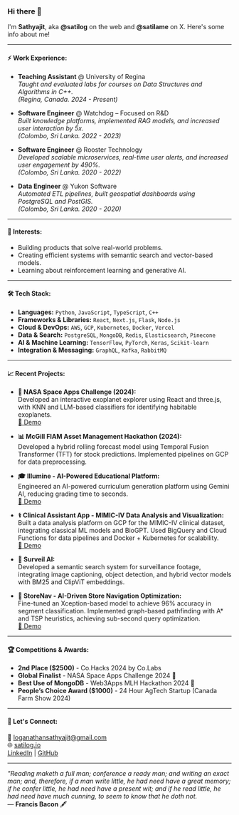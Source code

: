 ### Hi there 👋

I'm **Sathyajit**, aka **@satilog** on the web and **@satilame** on X. Here's some info about me!

---

#### ⚡ Work Experience:

- **Teaching Assistant** @ University of Regina  
  _Taught and evaluated labs for courses on Data Structures and Algorithms in C++._  
  _(Regina, Canada. 2024 - Present)_

- **Software Engineer** @ Watchdog – Focused on R&D  
  _Built knowledge platforms, implemented RAG models, and increased user interaction by 5x._  
  _(Colombo, Sri Lanka. 2022 - 2023)_

- **Software Engineer** @ Rooster Technology  
  _Developed scalable microservices, real-time user alerts, and increased user engagement by 490%._  
  _(Colombo, Sri Lanka. 2020 - 2022)_

- **Data Engineer** @ Yukon Software  
  _Automated ETL pipelines, built geospatial dashboards using PostgreSQL and PostGIS._  
  _(Colombo, Sri Lanka. 2020 - 2020)_

---

#### 🌱 Interests:

- Building products that solve real-world problems.
- Creating efficient systems with semantic search and vector-based models.
- Learning about reinforcement learning and generative AI.

---

#### 🛠️ Tech Stack:

- **Languages:** `Python`, `JavaScript`, `TypeScript`, `C++`
- **Frameworks & Libraries:** `React`, `Next.js`, `Flask`, `Node.js`
- **Cloud & DevOps:** `AWS`, `GCP`, `Kubernetes`, `Docker`, `Vercel`
- **Data & Search:** `PostgreSQL`, `MongoDB`, `Redis`, `Elasticsearch`, `Pinecone`
- **AI & Machine Learning:** `TensorFlow`, `PyTorch`, `Keras`, `Scikit-learn`
- **Integration & Messaging:** `GraphQL`, `Kafka`, `RabbitMQ`

---

#### 📈 Recent Projects:

- **🌌 NASA Space Apps Challenge (2024):**  
  Developed an interactive exoplanet explorer using React and three.js, with KNN and LLM-based classifiers for identifying habitable exoplanets.  
  [🎥 Demo](https://www.youtube.com/watch?v=SYPQo4-P5J0)

- **📊 McGill FIAM Asset Management Hackathon (2024):**  
  Developed a hybrid rolling forecast model using Temporal Fusion Transformer (TFT) for stock predictions. Implemented pipelines on GCP for data preprocessing.

- **🎓 Illumine - AI-Powered Educational Platform:**  
  Engineered an AI-powered curriculum generation platform using Gemini AI, reducing grading time to seconds.  
  [🎥 Demo](https://www.youtube.com/watch?v=F8cMYcFo8No)

- **⚕️ Clinical Assistant App - MIMIC-IV Data Analysis and Visualization:**  
  Built a data analysis platform on GCP for the MIMIC-IV clinical dataset, integrating classical ML models and BioGPT. Used BigQuery and Cloud Functions for data pipelines and Docker + Kubernetes for scalability.  
  [🎥 Demo](https://www.youtube.com/watch?v=DL0GQEr2-RA)

- **🎥 Surveil AI:**  
  Developed a semantic search system for surveillance footage, integrating image captioning, object detection, and hybrid vector models with BM25 and ClipViT embeddings.

- **🛒 StoreNav - AI-Driven Store Navigation Optimization:**  
  Fine-tuned an Xception-based model to achieve 96% accuracy in segment classification. Implemented graph-based pathfinding with A\* and TSP heuristics, achieving sub-second query optimization.  
  [🎥 Demo](https://www.loom.com/share/ada57420b1ba44bfa09c84e6b2049c22)

---

#### 🏆 Competitions & Awards:

- **2nd Place ($2500)** - Co.Hacks 2024 by Co.Labs
- **Global Finalist** - NASA Space Apps Challenge 2024 🌌
- **Best Use of MongoDB** - Web3Apps MLH Hackathon 2024 🏅
- **People’s Choice Award ($1000)** - 24 Hour AgTech Startup (Canada Farm Show 2024)

---

#### 🤝 Let's Connect:

📧 [loganathansathyajit@gmail.com](mailto:loganathansathyajit@gmail.com)  
🌐 [satilog.io](https://satilog.io)  
[LinkedIn](https://linkedin.com/in/sathyajit-loganathan) | [GitHub](https://github.com/satilog)

---

_"Reading maketh a full man; conference a ready man; and writing an exact man; and, therefore, if a man write little, he had need have a great memory; if he confer little, he had need have a present wit; and if he read little, he had need have much cunning, to seem to know that he doth not._  
— **Francis Bacon** 🖋️

<!-- *"Code is poetry, and I write stories every day."* 🖋️ -->
